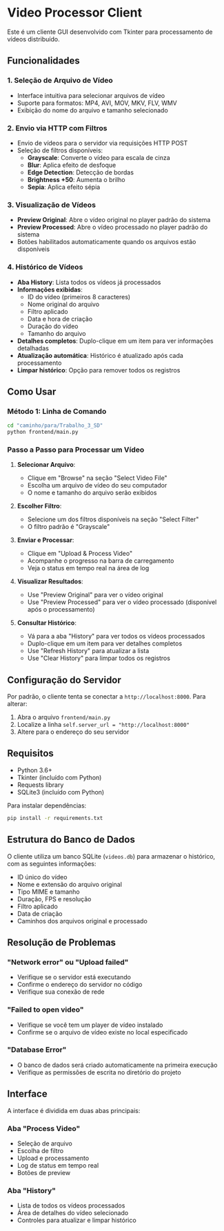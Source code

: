 # Video Processor Client

Este é um cliente GUI desenvolvido com Tkinter para processamento de vídeos distribuído.

## Funcionalidades

### 1. Seleção de Arquivo de Vídeo
- Interface intuitiva para selecionar arquivos de vídeo
- Suporte para formatos: MP4, AVI, MOV, MKV, FLV, WMV
- Exibição do nome do arquivo e tamanho selecionado

### 2. Envio via HTTP com Filtros
- Envio de vídeos para o servidor via requisições HTTP POST
- Seleção de filtros disponíveis:
  - **Grayscale**: Converte o vídeo para escala de cinza
  - **Blur**: Aplica efeito de desfoque
  - **Edge Detection**: Detecção de bordas
  - **Brightness +50**: Aumenta o brilho
  - **Sepia**: Aplica efeito sépia

### 3. Visualização de Vídeos
- **Preview Original**: Abre o vídeo original no player padrão do sistema
- **Preview Processed**: Abre o vídeo processado no player padrão do sistema
- Botões habilitados automaticamente quando os arquivos estão disponíveis

### 4. Histórico de Vídeos
- **Aba History**: Lista todos os vídeos já processados
- **Informações exibidas**:
  - ID do vídeo (primeiros 8 caracteres)
  - Nome original do arquivo
  - Filtro aplicado
  - Data e hora de criação
  - Duração do vídeo
  - Tamanho do arquivo
- **Detalhes completos**: Duplo-clique em um item para ver informações detalhadas
- **Atualização automática**: Histórico é atualizado após cada processamento
- **Limpar histórico**: Opção para remover todos os registros

## Como Usar

### Método 1: Linha de Comando
```bash
cd "caminho/para/Trabalho_3_SD"
python frontend/main.py
```

### Passo a Passo para Processar um Vídeo

1. **Selecionar Arquivo**:
   - Clique em "Browse" na seção "Select Video File"
   - Escolha um arquivo de vídeo do seu computador
   - O nome e tamanho do arquivo serão exibidos

2. **Escolher Filtro**:
   - Selecione um dos filtros disponíveis na seção "Select Filter"
   - O filtro padrão é "Grayscale"

3. **Enviar e Processar**:
   - Clique em "Upload & Process Video"
   - Acompanhe o progresso na barra de carregamento
   - Veja o status em tempo real na área de log

4. **Visualizar Resultados**:
   - Use "Preview Original" para ver o vídeo original
   - Use "Preview Processed" para ver o vídeo processado (disponível após o processamento)

5. **Consultar Histórico**:
   - Vá para a aba "History" para ver todos os vídeos processados
   - Duplo-clique em um item para ver detalhes completos
   - Use "Refresh History" para atualizar a lista
   - Use "Clear History" para limpar todos os registros

## Configuração do Servidor

Por padrão, o cliente tenta se conectar a `http://localhost:8000`. Para alterar:

1. Abra o arquivo `frontend/main.py`
2. Localize a linha `self.server_url = "http://localhost:8000"`
3. Altere para o endereço do seu servidor

## Requisitos

- Python 3.6+
- Tkinter (incluído com Python)
- Requests library
- SQLite3 (incluído com Python)

Para instalar dependências:
```bash
pip install -r requirements.txt
```

## Estrutura do Banco de Dados

O cliente utiliza um banco SQLite (`videos.db`) para armazenar o histórico, com as seguintes informações:
- ID único do vídeo
- Nome e extensão do arquivo original
- Tipo MIME e tamanho
- Duração, FPS e resolução
- Filtro aplicado
- Data de criação
- Caminhos dos arquivos original e processado

## Resolução de Problemas

### "Network error" ou "Upload failed"
- Verifique se o servidor está executando
- Confirme o endereço do servidor no código
- Verifique sua conexão de rede

### "Failed to open video"
- Verifique se você tem um player de vídeo instalado
- Confirme se o arquivo de vídeo existe no local especificado

### "Database Error"
- O banco de dados será criado automaticamente na primeira execução
- Verifique as permissões de escrita no diretório do projeto

## Interface

A interface é dividida em duas abas principais:

### Aba "Process Video"
- Seleção de arquivo
- Escolha de filtro
- Upload e processamento
- Log de status em tempo real
- Botões de preview

### Aba "History"
- Lista de todos os vídeos processados
- Área de detalhes do vídeo selecionado
- Controles para atualizar e limpar histórico
